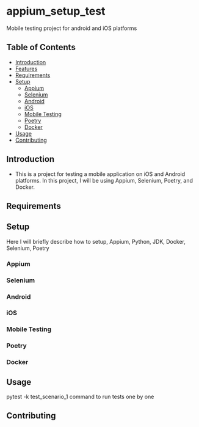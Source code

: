# appium_setup_test

Mobile testing project for android and iOS platforms 

## Table of Contents

- [Introduction](#introduction)
- [Features](#features)
- [Requirements](#requirements)
- [Setup](#setup)
  - [Appium](#appium)
  - [Selenium](#selenium)
  - [Android](#android)
  - [iOS](#ios)
  - [Mobile Testing](#mobile-testing)
  - [Poetry](#poetry)
  - [Docker](#docker)
- [Usage](#usage)
- [Contributing](#contributing)


## Introduction
- This is a project for testing a mobile application on iOS and Android platforms. In this project, I will be using Appium, Selenium, Poetry, and Docker.


## Requirements


## Setup
Here I will briefly describe how to setup, Appium, Python, JDK, Docker, Selenium, Poetry


### Appium



### Selenium



### Android



### iOS


### Mobile Testing



### Poetry


### Docker


## Usage
pytest -k test_scenario_1 command to run tests one by one 

## Contributing




